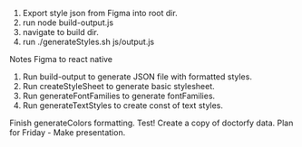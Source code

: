 1. Export style json from Figma into root dir.
2. run node build-output.js
3. navigate to build dir.
4. run ./generateStyles.sh js/output.js


Notes
Figma to react native


1. Run build-output to generate JSON file with formatted styles.
2. Run createStyleSheet to generate basic stylesheet.
3. Run generateFontFamilies to generate fontFamilies.
4. Run generateTextStyles to create const of text styles.


Finish generateColors formatting.
Test!
Create a copy of doctorfy data.
Plan for Friday - Make presentation.































